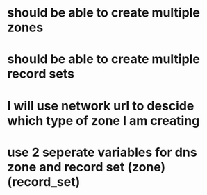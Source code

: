 # should be able to create multiple zones
# should be able to create multiple record sets
# I will use network url to descide which type of zone I am creating 
# use 2 seperate variables for dns zone and record set        (zone)  (record_set)
